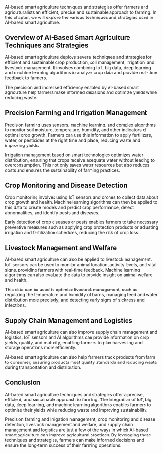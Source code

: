 
AI-based smart agriculture techniques and strategies offer farmers and agriculturalists an efficient, precise and sustainable approach to farming. In this chapter, we will explore the various techniques and strategies used in AI-based smart agriculture.

Overview of AI-Based Smart Agriculture Techniques and Strategies
----------------------------------------------------------------

AI-based smart agriculture deploys several techniques and strategies for efficient and sustainable crop production, soil management, irrigation, and livestock management. It involves combining IoT, big data, deep learning and machine learning algorithms to analyze crop data and provide real-time feedback to farmers.

The precision and increased efficiency enabled by AI-based smart agriculture help farmers make informed decisions and optimize yields while reducing waste.

Precision Farming and Irrigation Management
-------------------------------------------

Precision farming uses sensors, machine learning, and complex algorithms to monitor soil moisture, temperature, humidity, and other indicators of optimal crop growth. Farmers can use this information to apply fertilizers, water, or pesticides at the right time and place, reducing waste and improving yields.

Irrigation management based on smart technologies optimizes water distribution, ensuring that crops receive adequate water without leading to overconsumption. This not only saves water resources but also reduces costs and ensures the sustainability of farming practices.

Crop Monitoring and Disease Detection
-------------------------------------

Crop monitoring involves using IoT sensors and drones to collect data about crop growth and health. Machine learning algorithms can then be applied to this data to create models and predict crop performance, detect abnormalities, and identify pests and diseases.

Early detection of crop diseases or pests enables farmers to take necessary preventive measures such as applying crop protection products or adjusting irrigation and fertilization schedules, reducing the risk of crop loss.

Livestock Management and Welfare
--------------------------------

AI-based smart agriculture can also be applied to livestock management. IoT sensors can be used to monitor animal location, activity levels, and vital signs, providing farmers with real-time feedback. Machine learning algorithms can also evaluate the data to provide insight on animal welfare and health.

This data can be used to optimize livestock management, such as regulating the temperature and humidity of barns, managing feed and water distribution more precisely, and detecting early signs of sickness and infections.

Supply Chain Management and Logistics
-------------------------------------

AI-based smart agriculture can also improve supply chain management and logistics. IoT sensors and AI algorithms can provide information on crop yields, quality, and maturity, enabling farmers to plan harvesting and storage operations more efficiently.

AI-based smart agriculture can also help farmers track products from farm to consumer, ensuring products meet quality standards and reducing waste during transportation and distribution.

Conclusion
----------

AI-based smart agriculture techniques and strategies offer a precise, efficient, and sustainable approach to farming. The integration of IoT, big data, deep learning, and machine learning algorithms enables farmers to optimize their yields while reducing waste and improving sustainability.

Precision farming and irrigation management, crop monitoring and disease detection, livestock management and welfare, and supply chain management and logistics are just a few of the ways in which AI-based smart agriculture can improve agricultural practices. By leveraging these techniques and strategies, farmers can make informed decisions and ensure the long-term success of their farming operations.
